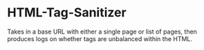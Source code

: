 # HTML-Tag-Sanitizer
Takes in a base URL with either a single page or list of pages, then produces logs on whether tags are unbalanced within the HTML.
